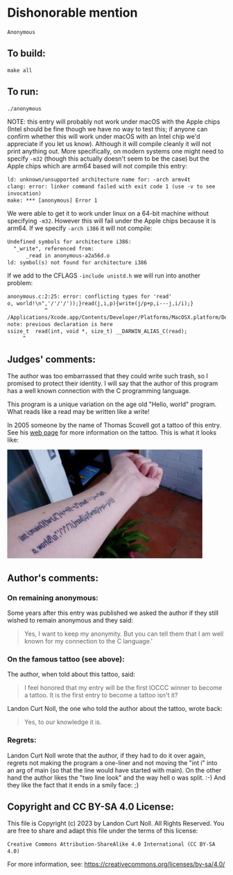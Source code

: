 # Dishonorable mention

    Anonymous


## To build:

	make all

## To run:

	./anonymous

NOTE: this entry will probably not work under macOS with the Apple chips (Intel
should be fine though we have no way to test this; if anyone can confirm whether
this will work under macOS with an Intel chip we'd appreciate if you let us
know). Although it will compile cleanly it will not print anything out. More
specifically, on modern systems one might need to specify `-m32` (though this
actually doesn't seem to be the case) but the Apple chips which are arm64 based
will not compile this entry:

	ld: unknown/unsupported architecture name for: -arch armv4t
	clang: error: linker command failed with exit code 1 (use -v to see invocation)
	make: *** [anonymous] Error 1

We were able to get it to work under linux on a 64-bit machine without
specifying `-m32`. However this will fail under the Apple chips because it is
arm64. If we specify `-arch i386` it will not compile:

	Undefined symbols for architecture i386:
	  "_write", referenced from:
	      _read in anonymous-a2a56d.o
	ld: symbol(s) not found for architecture i386


If we add to the CFLAGS `-include unistd.h` we will run into another problem:


	anonymous.c:2:25: error: conflicting types for 'read'
	o, world!\n",'/'/'/'));}read(j,i,p){write(j/p+p,i---j,i/i);}
				^
	/Applications/Xcode.app/Contents/Developer/Platforms/MacOSX.platform/Developer/SDKs/MacOSX.sdk/usr/include/unistd.h:472:10: note: previous declaration is here
	ssize_t  read(int, void *, size_t) __DARWIN_ALIAS_C(read);
		 ^


## Judges' comments:

The author was too embarrassed that they could write such trash, so I
promised to protect their identity.  I will say that the author of this
program has a well known connection with the C programming language.

This program is a unique variation on the age old "Hello, world"
program.  What reads like a read may be written like a write!

In 2005 someone by the name of Thomas Scovell got a tattoo of this entry. See
his [web
page](https://web.archive.org/web/20070120220721/https://thomasscovell.com/tattoo.php)
for more information on the tattoo. This is what it looks like:  


![1984-anonymous-tattoo.jpg](1984-anonymous-tattoo.jpg)



## Author's comments:

### On remaining anonymous:

Some years after this entry was published we asked the author if they still
wished to remain anonymous and they said:

> Yes, I want to keep my anonymity.  But you can tell them that I am well known
for my connection to the C language.'

### On the famous tattoo (see above):

The author, when told about this tattoo, said:

> I feel honored that my entry will be the first IOCCC winner to become a
tattoo. It is the first entry to become a tattoo isn't it?

Landon Curt Noll, the one who told the author about the tattoo, wrote back:

> Yes, to our knowledge it is.

### Regrets:

Landon Curt Noll wrote that the author, if they had to do it over again, regrets not
making the program a one-liner and not moving the "int i" into an arg of main
(so that the line would have started with main). On the other hand the author
likes the "two line look" and the way hell o was split. :-) And they like the
fact that it ends in a smily face: ;}


## Copyright and CC BY-SA 4.0 License:

This file is Copyright (c) 2023 by Landon Curt Noll.  All Rights Reserved.
You are free to share and adapt this file under the terms of this license:

    Creative Commons Attribution-ShareAlike 4.0 International (CC BY-SA 4.0)

For more information, see: https://creativecommons.org/licenses/by-sa/4.0/
